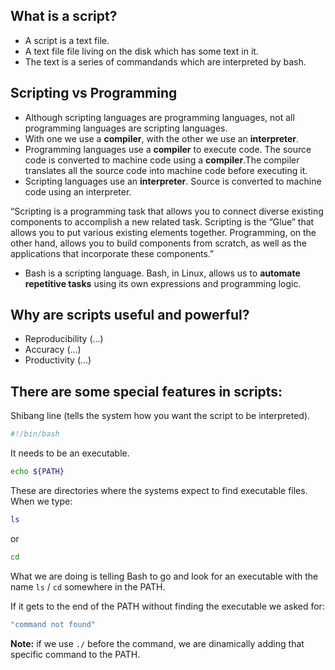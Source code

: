 
## What is a script?

* A script is a text file.
* A text file file living on the disk which has some text in it.
* The text is a series of commandands which are interpreted by bash. 

## Scripting vs Programming

* Although scripting languages are programming languages, not all programming languages are 	  scripting languages.
* With one we use a **compiler**, with the other we use an **interpreter**.
* Programming languages use a **compiler** to execute code. The source code is converted to machine code using a **compiler**.The compiler translates all the source code into machine code before executing it. 
* Scripting languages use an **interpreter**. Source is converted to machine code using an interpreter.

“Scripting is a programming task that allows you to connect diverse existing components to accomplish a new related task. Scripting is the “Glue” that allows you to put various existing elements together. Programming, on the other hand, allows you to build components from scratch, as well as the applications that incorporate these components.”

* Bash is a scripting language. Bash, in Linux, allows us to **automate repetitive tasks** using its own expressions and programming logic.    

## Why are scripts useful and powerful?

* Reproducibility (...)
* Accuracy (...)
* Productivity (...)

## There are some special features in scripts:

Shibang line (tells the system how you want the script to be interpreted).

```bash
#!/bin/bash
```
It needs to be an executable.

```bash
echo ${PATH}
```

These are directories where the systems expect to find executable files.
When we type:

```bash
ls
```
or 

```bash
cd
```

What we are doing is telling Bash to go and look for an executable with the name `ls` / `cd` somewhere in the PATH. 

If it gets to the end of the PATH without finding the executable we asked for:

```bash
"command not found"
```
**Note:** if we use `./` before the command, we  are dinamically adding that specific command to the PATH. 


